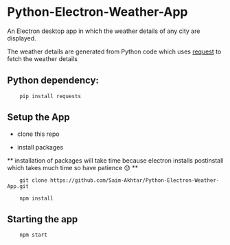 # Python-Electron-Weather-App

An Electron desktop app in which the weather details of any city are displayed. 

The weather details are generated from Python code which uses [request](https://github.com/psf/requests) to fetch the weather details



## Python dependency:   

```
	pip install requests
```

## Setup the App

- clone this repo

- install packages

** installation of packages will take time because electron installs postinstall which takes much time so have patience :sweat: **

```
	git clone https://github.com/Saim-Akhtar/Python-Electron-Weather-App.git

	npm install

```


## Starting the app

```
	npm start

```


